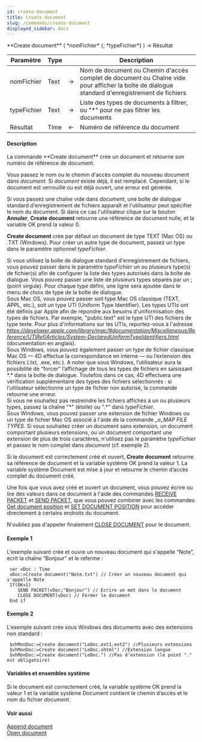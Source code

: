 ```yaml
---
id: create-document
title: Create document
slug: /commands/create-document
displayed_sidebar: docs
---
```


<!--REF #_command_.Create document.Syntax-->**Create document** ( *nomFichier* {; *typeFichier*} ) -> Résultat<!-- END REF-->
<!--REF #_command_.Create document.Params-->
| Paramètre | Type |  | Description |
| --- | --- | --- | --- |
| nomFichier | Text | &srarr; | Nom de document ou Chemin d'accès complet de document ou Chaîne vide pour afficher la boîte de dialogue standard d'enregistrement de fichiers |
| typeFichier | Text | &srarr; | Liste des types de documents à filtrer, ou "*" pour ne pas filtrer les documents |
| Résultat | Time | &larr; | Numéro de référence du document |

<!-- END REF-->

#### Description 

<!--REF #_command_.Create document.Summary-->La commande **Create document** crée un document et retourne son numéro de référence de document.<!-- END REF-->

Vous passez le nom ou le chemin d'accès complet du nouveau document dans *document*. Si *document* existe déjà, il est remplacé. Cependant, si le document est verrouillé ou est déjà ouvert, une erreur est générée.

Si vous passez une chaîne vide dans *document*, une boîte de dialogue standard d'enregistrement de fichiers apparaît et l'utilisateur peut spécifier le nom du document. Si dans ce cas l'utilisateur clique sur le bouton **Annuler**, **Create document** retourne une référence de document nulle, et la variable OK prend la valeur 0.

**Create document** crée par défaut un document de type TEXT (Mac OS) ou .TXT (Windows). Pour créer un autre type de document, passez un type dans le paramètre optionnel *typeFichier*.

Si vous utilisez la boîte de dialogue standard d'enregistrement de fichiers, vous pouvez passer dans le paramètre *typeFichier* un ou plusieurs type(s) de fichier(s) afin de configurer la liste des types autorisés dans la boîte de dialogue. Vous pouvez passer une liste de plusieurs types séparés par un ; (point virgule). Pour chaque type défini, une ligne sera ajoutée dans le menu de choix de type de la boîte de dialogue.   
Sous Mac OS, vous pouvez passer soit type Mac OS classique (TEXT, APPL, etc.), soit un type UTI (Uniform Type Identifier). Les types UTIs ont été définis par Apple afin de répondre aux besoins d'uniformisation des types de fichiers. Par exemple, "public.text" est le type UTI des fichiers de type texte. Pour plus d'informations sur les UTIs, reportez-vous à l'adresse *https://developer.apple.com/library/mac/#documentation/Miscellaneous/Reference/UTIRef/Articles/System-DeclaredUniformTypeIdentifiers.html* (documentation en anglais).   
Sous Windows, vous pouvez également passer un type de fichier classique Mac OS — 4D effectue la correspondance en interne — ou l’extension des fichiers (.txt, .exe, etc.). A noter que sous Windows, l’utilisateur aura la possibilité de “forcer” l’affichage de tous les types de fichiers en saisissant \*.\* dans la boîte de dialogue. Toutefois dans ce cas, 4D effectuera une vérification supplémentaire des types des fichiers sélectionnés : si l’utilisateur sélectionne un type de fichier non autorisé, la commande retourne une erreur.   
Si vous ne souhaitez pas restreindre les fichiers affichés à un ou plusieurs types, passez la chaîne "\*" (étoile) ou ".\*" dans *typeFichier*.   
Sous Windows, vous pouvez passer une extension de fichier Windows ou un type de fichier Mac OS associé à l'aide de la commande *\_o\_MAP FILE TYPES*. Si vous souhaitez créer un document sans extension, un document comportant plusieurs extensions, ou un document comportant une extension de plus de trois caractères, n'utilisez pas le paramètre *typeFichier* et passez le nom complet dans *document* (cf. exemple 2). 

Si le document est correctement créé et ouvert, **Create document** retourne sa référence de document et la variable système OK prend la valeur 1\. La variable système Document est mise à jour et retourne le chemin d’accès complet du document créé. 

Une fois que vous avez créé et ouvert un document, vous pouvez écrire ou lire des valeurs dans ce document à l'aide des commandes [RECEIVE PACKET](receive-packet.md) et [SEND PACKET](send-packet.md), que vous pouvez combiner avec les commandes [Get document position](get-document-position.md) et [SET DOCUMENT POSITION](set-document-position.md) pour accéder directement à certains endroits du document. 

N'oubliez pas d'appeler finalement [CLOSE DOCUMENT](close-document.md) pour le document. 

#### Exemple 1 

L'exemple suivant crée et ouvre un nouveau document qui s'appelle “Note”, écrit la chaîne “Bonjour” et le referme :

```4d
 var vDoc : Time
 vDoc:=Create document("Note.txt") // Créer un nouveau document qui s'appelle Note
 If(OK=1)
    SEND PACKET(vDoc;"Bonjour") // Ecrire un mot dans le document
    CLOSE DOCUMENT(vDoc) // Fermer le document
 End if
```

#### Exemple 2 

L'exemple suivant crée sous Windows des documents avec des extensions non standard : 

```4d
 $vhMonDoc:=Create document("LeDoc.ext1.ext2") //Plusieurs extensions
 $vhMonDoc:=Create document("LeDoc.shtml") //Extension longue
 $vhMonDoc:=Create document("LeDoc.") //Pas d’extension (le point "." est obligatoire)
```

#### Variables et ensembles système 

Si le document est correctement créé, la variable système OK prend la valeur 1 et la variable système Document contient le chemin d’accès et le nom du fichier *document*. 

#### Voir aussi 

[Append document](append-document.md)  
[Open document](open-document.md)  